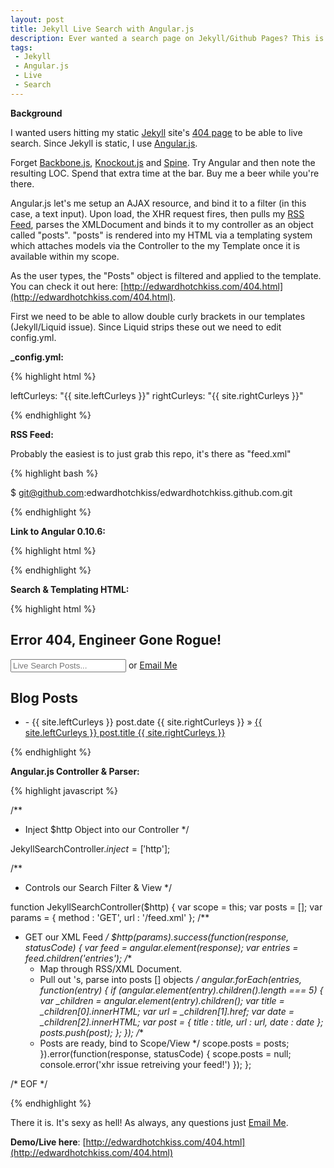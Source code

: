 ```yaml
---
layout: post
title: Jekyll Live Search with Angular.js
description: Ever wanted a search page on Jekyll/Github Pages? This is a Live Search with Angular.js for Jekyll
tags:
 - Jekyll
 - Angular.js
 - Live
 - Search
---
```


**Background**

I wanted users hitting my static [Jekyll](http://jekyllrb.com/) site's [404 page](http://edwardhotchkiss.com/404.html) to be able to live search. Since Jekyll is static, I use [Angular.js](http://angularjs.org).

Forget [Backbone.js](http://documentcloud.github.com/backbone/), [Knockout.js](http://knockoutjs.com/) and [Spine](https://github.com/maccman/spine). Try Angular and then note the resulting LOC. Spend that extra time at the bar. Buy me a beer while you're there.

Angular.js let's me setup an AJAX resource, and bind it to a filter (in this case, a text input). Upon load, the XHR request fires, then pulls my [RSS Feed](/feed.xml), parses the XMLDocument and binds it to my controller as an object called "posts". "posts" is rendered into my HTML via a templating system which attaches models via the Controller to the my Template once it is available within my scope.

As the user types, the "Posts" object is filtered and applied to the template. You can check it out here: [http://edwardhotchkiss.com/404.html](http://edwardhotchkiss.com/404.html).

First we need to be able to allow double curly brackets in our templates (Jekyll/Liquid issue). Since Liquid strips these out we need to edit config.yml.

**_config.yml:**

{% highlight html %}

leftCurleys: "{{ site.leftCurleys }}"
rightCurleys: "{{ site.rightCurleys }}"

{% endhighlight %}

**RSS Feed:**

Probably the easiest is to just grab this repo, it's there as "feed.xml"

{% highlight bash %}

$ git@github.com:edwardhotchkiss/edwardhotchkiss.github.com.git

{% endhighlight %}

**Link to Angular 0.10.6:**

{% highlight html %}

<script type="text/javascript" src="http://code.angularjs.org/0.10.6/angular-0.10.6.min.js"></script>

{% endhighlight %}

**Search & Templating HTML:**

{% highlight html %}

<div id="search-container" class="entrance" ng:app>
  <div ng:controller="JekyllSearchController">
    <div class="entrance-item">
      <h2>Error 404, Engineer Gone Rogue!</h2>
      <p><input placeholder="Live Search Posts..." ng:model="searchText" /> 
      or <a href="mailto:edwardhotchkiss@me.com">Email Me</a></p>
    </div>
    <div class="entrance-item">
      <h2>Blog Posts</h2>
      <ul ng:repeat="post in posts | filter:searchText">
        <li>
          - <span>{{ site.leftCurleys }} post.date {{ site.rightCurleys }}</span> &raquo; 
          <a href="{{ site.leftCurleys }} post.url {{ site.rightCurleys }}">{{ site.leftCurleys }} post.title {{ site.rightCurleys }}</a>
        </li>
      </ul>
    </div>
  </div>
</div>

{% endhighlight %}

**Angular.js Controller & Parser:**

{% highlight javascript %}

/**
 * Inject $http Object into our Controller
 */
  
JekyllSearchController.$inject = ['$http'];

/**
 * Controls our Search Filter & View
 */

function JekyllSearchController($http) {
  var scope = this;
  var posts = [];
  var params = { method : 'GET', url : '/feed.xml' };
  /**
   * GET our XML Feed
   */
  $http(params).success(function(response, statusCode) {
    var feed = angular.element(response);
    var entries = feed.children('entries');
    /**
     * Map through RSS/XML Document.
     * Pull out <entry />'s, parse into posts [] objects
     */
    angular.forEach(entries, function(entry) {
      if (angular.element(entry).children().length === 5) {
        var _children = angular.element(entry).children();
        var title = _children[0].innerHTML;
        var url = _children[1].href;
        var date = _children[2].innerHTML;
        var post = { title : title, url : url, date : date };
        posts.push(post);
      };
    });
    /**
     * Posts are ready, bind to Scope/View
     */
    scope.posts = posts;
  }).error(function(response, statusCode) {
    scope.posts = null;
    console.error('xhr issue retreiving your feed!')
  });
};

/* EOF */

{% endhighlight %}

There it is. It's sexy as hell! As always, any questions just [Email Me](mailto:edwardhotchkiss@me.com).

**Demo/Live here**: [http://edwardhotchkiss.com/404.html](http://edwardhotchkiss.com/404.html)


